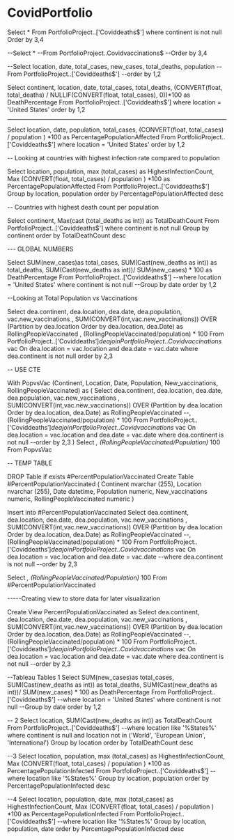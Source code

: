 # CovidPortfolio
Select *
From PortfolioProject..['Coviddeaths$']
where continent is not null
Order by 3,4

--Select *
--From PortfolioProject..Covidvaccinations$
--Order by 3,4

--Select location, date, total_cases, new_cases, total_deaths, population
--From PortfolioProject..['Coviddeaths$']
--order by 1,2

Select continent, location, date, total_cases, total_deaths, (CONVERT(float, total_deaths) / NULLIF(CONVERT(float, total_cases), 0))*100 as DeathPercentage
From PortfolioProject..['Coviddeaths$']
where location = 'United States'
order by 1,2

---

Select location, date, population, total_cases, (CONVERT(float, total_cases) / population ) *100 as PercentagePopulationAffected
From PortfolioProject..['Coviddeaths$']
where location = 'United States'
order by 1,2

-- Looking at countries with highest infection rate compared to population


Select location, population, max (total_cases) as HighestInfectionCount, Max (CONVERT(float, total_cases) / population ) *100 as PercentagePopulationAffected
From PortfolioProject..['Coviddeaths$']
Group by location, population
order by PercentagePopulationAffected desc

-- Countries with highest death count per population


Select continent, Max(cast (total_deaths as int)) as TotalDeathCount
From PortfolioProject..['Coviddeaths$']
where continent is not null
Group by continent
order by TotalDeathCount desc

--- GLOBAL NUMBERS

Select SUM(new_cases)as total_cases, SUM(Cast(new_deaths as int)) as total_deaths, SUM(Cast(new_deaths as int))/ SUM(new_cases) * 100 as DeathPercentage
From PortfolioProject..['Coviddeaths$']
--where location = 'United States'
where continent is not null
--Group by date
order by 1,2

--Looking at Total Population vs Vaccinations

Select dea.continent, dea.location, dea.date, dea.population, vac.new_vaccinations
, SUM(CONVERT(int,vac.new_vaccinations)) OVER (Partition by dea.location Order by dea.location, dea.Date) as RollingPeopleVaccinated
, (RollingPeopleVaccinated/population) * 100
From PortfolioProject..['Coviddeaths$'] dea
join PortfolioProject..Covidvaccinations$ vac
     On dea.location = vac.location
	 and dea.date = vac.date
where dea.continent is not null
order by 2,3


-- USE CTE

With PopvsVac (Continent, Location, Date, Population, New_vaccinations, RollingPeopleVaccinated)
as
(
Select dea.continent, dea.location, dea.date, dea.population, vac.new_vaccinations
, SUM(CONVERT(int,vac.new_vaccinations)) OVER (Partition by dea.location Order by dea.location, dea.Date) as RollingPeopleVaccinated
--, (RollingPeopleVaccinated/population) * 100
From PortfolioProject..['Coviddeaths$'] dea
join PortfolioProject..Covidvaccinations$ vac
     On dea.location = vac.location
	 and dea.date = vac.date
where dea.continent is not null
--order by 2,3
)
Select *, (RollingPeopleVaccinated/Population)* 100
From PopvsVac

-- TEMP TABLE

DROP Table if exists #PercentPopulationVaccinated
Create Table #PercentPopulationVaccinated
(
Continent nvarchar (255),
Location nvarchar (255),
Date datetime,
Population numeric,
New_vaccinations numeric,
RollingPeopleVaccinated numeric
)

Insert into #PercentPopulationVaccinated
Select dea.continent, dea.location, dea.date, dea.population, vac.new_vaccinations
, SUM(CONVERT(int,vac.new_vaccinations)) OVER (Partition by dea.location Order by dea.location, dea.Date) as RollingPeopleVaccinated
--, (RollingPeopleVaccinated/population) * 100
From PortfolioProject..['Coviddeaths$'] dea
join PortfolioProject..Covidvaccinations$ vac
     On dea.location = vac.location
	 and dea.date = vac.date
--where dea.continent is not null
--order by 2,3

Select *, (RollingPeopleVaccinated/Population)* 100
From #PercentPopulationVaccinated

-----Creating view to store data for later visualization

Create View PercentPopulationVaccinated as 
Select dea.continent, dea.location, dea.date, dea.population, vac.new_vaccinations
, SUM(CONVERT(int,vac.new_vaccinations)) OVER (Partition by dea.location Order by dea.location, dea.Date) as RollingPeopleVaccinated
--, (RollingPeopleVaccinated/population) * 100
From PortfolioProject..['Coviddeaths$'] dea
join PortfolioProject..Covidvaccinations$ vac
     On dea.location = vac.location
	 and dea.date = vac.date
where dea.continent is not null
--order by 2,3

--Tableau Tables
1
Select SUM(new_cases)as total_cases, SUM(Cast(new_deaths as int)) as total_deaths, SUM(Cast(new_deaths as int))/ SUM(new_cases) * 100 as DeathPercentage
From PortfolioProject..['Coviddeaths$']
--where location = 'United States'
where continent is not null
--Group by date
order by 1,2

-- 2
Select location, SUM(Cast(new_deaths as int)) as TotalDeathCount
From PortfolioProject..['Coviddeaths$']
--where location like '%States%'
where continent is null
and location not in ('World', 'European Union', 'International')
Group by location
order by TotalDeathCount desc

--3
Select location, population, max (total_cases) as HighestInfectionCount, Max (CONVERT(float, total_cases) / population ) *100 as PercentagePopulationInfected
From PortfolioProject..['Coviddeaths$']
--where location like '%States%'
Group by location, population
order by PercentagePopulationInfected desc

--4
Select location, population, date, max (total_cases) as HighestInfectionCount, Max (CONVERT(float, total_cases) / population ) *100 as PercentagePopulationInfected
From PortfolioProject..['Coviddeaths$']
--where location like '%States%'
Group by location, population, date
order by PercentagePopulationInfected desc
